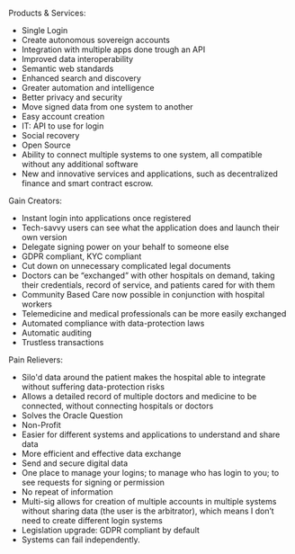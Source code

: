 
Products & Services:

-   Single Login
-   Create autonomous sovereign accounts
-   Integration with multiple apps done trough an API
-   Improved data interoperability
-   Semantic web standards
-   Enhanced search and discovery
-   Greater automation and intelligence
-   Better privacy and security
-   Move signed data from one system to another
-   Easy account creation
-   IT: API to use for login
-   Social recovery
-   Open Source
-   Ability to connect multiple systems to one system, all compatible without any additional software
-   New and innovative services and applications, such as decentralized finance and smart contract escrow.

Gain Creators:

-   Instant login into applications once registered
-   Tech-savvy users can see what the application does and launch their own version
-   Delegate signing power on your behalf to someone else
-   GDPR compliant, KYC compliant
-   Cut down on unnecessary complicated legal documents
-   Doctors can be “exchanged” with other hospitals on demand, taking their credentials, record of service, and patients cared for with them
-   Community Based Care now possible in conjunction with hospital workers
-   Telemedicine and medical professionals can be more easily exchanged
-   Automated compliance with data-protection laws
-   Automatic auditing
-   Trustless transactions

Pain Relievers:

-   Silo'd data around the patient makes the hospital able to integrate without suffering data-protection risks
-   Allows a detailed record of multiple doctors and medicine to be connected, without connecting hospitals or doctors
-   Solves the Oracle Question
-   Non-Profit
-   Easier for different systems and applications to understand and share data
-   More efficient and effective data exchange
-   Send and secure digital data
-   One place to manage your logins; to manage who has login to you; to see requests for signing or permission
-   No repeat of information
-   Multi-sig allows for creation of multiple accounts in multiple systems without sharing data (the user is the arbitrator), which means I don’t need to create different login systems
-   Legislation upgrade: GDPR compliant by default
-   Systems can fail independently.
